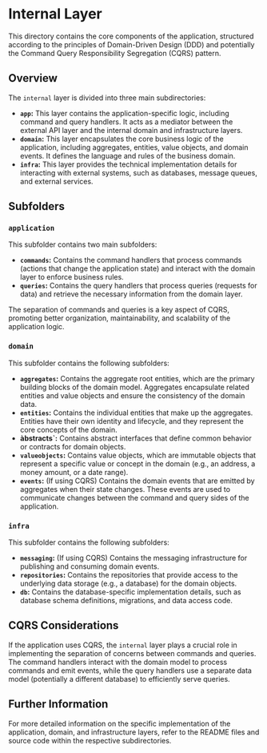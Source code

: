 # Internal Layer

This directory contains the core components of the application, structured according to the principles of Domain-Driven Design (DDD) and potentially the Command Query Responsibility Segregation (CQRS) pattern.

## Overview

The `internal` layer is divided into three main subdirectories:

* **`app`:** This layer contains the application-specific logic, including command and query handlers. It acts as a mediator between the external API layer and the internal domain and infrastructure layers.
* **`domain`:** This layer encapsulates the core business logic of the application, including aggregates, entities, value objects, and domain events. It defines the language and rules of the business domain.
* **`infra`:** This layer provides the technical implementation details for interacting with external systems, such as databases, message queues, and external services.

## Subfolders

### `application`

This subfolder contains two main subfolders:

* **`commands`:** Contains the command handlers that process commands (actions that change the application state) and interact with the domain layer to enforce business rules.
* **`queries`:** Contains the query handlers that process queries (requests for data) and retrieve the necessary information from the domain layer.

The separation of commands and queries is a key aspect of CQRS, promoting better organization, maintainability, and scalability of the application logic.

### `domain`

This subfolder contains the following subfolders:

* **`aggregates`:** Contains the aggregate root entities, which are the primary building blocks of the domain model. Aggregates encapsulate related entities and value objects and ensure the consistency of the domain data.
* **`entities`:** Contains the individual entities that make up the aggregates. Entities have their own identity and lifecycle, and they represent the core concepts of the domain.
* **àbstracts`:** Contains abstract interfaces that define common behavior or contracts for domain objects.
* **`valueobjects`:** Contains value objects, which are immutable objects that represent a specific value or concept in the domain (e.g., an address, a money amount, or a date range).
* **`events`:** (If using CQRS) Contains the domain events that are emitted by aggregates when their state changes. These events are used to communicate changes between the command and query sides of the application.

### `infra`

This subfolder contains the following subfolders:

* **`messaging`:** (If using CQRS) Contains the messaging infrastructure for publishing and consuming domain events.
* **`repositories`:** Contains the repositories that provide access to the underlying data storage (e.g., a database) for the domain objects.
* **`db`:** Contains the database-specific implementation details, such as database schema definitions, migrations, and data access code.

## CQRS Considerations

If the application uses CQRS, the `internal` layer plays a crucial role in implementing the separation of concerns between commands and queries. The command handlers interact with the domain model to process commands and emit events, while the query handlers use a separate data model (potentially a different database) to efficiently serve queries.

## Further Information

For more detailed information on the specific implementation of the application, domain, and infrastructure layers, refer to the README files and source code within the respective subdirectories.
